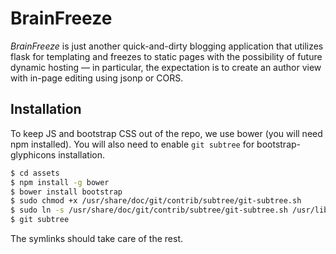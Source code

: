 # BrainFreeze

*BrainFreeze* is just another quick-and-dirty blogging application that utilizes flask for templating and freezes to static pages with the possibility of future dynamic hosting — in particular, the expectation is to create an author view with in-page editing using jsonp or CORS.

## Installation
To keep JS and bootstrap CSS out of the repo, we use bower (you will need npm installed). You will also need to enable `git subtree` for bootstrap-glyphicons installation.

```bash
$ cd assets
$ npm install -g bower
$ bower install bootstrap
$ sudo chmod +x /usr/share/doc/git/contrib/subtree/git-subtree.sh
$ sudo ln -s /usr/share/doc/git/contrib/subtree/git-subtree.sh /usr/lib/git-core/git-subtree
$ git subtree
```

The symlinks should take care of the rest.

